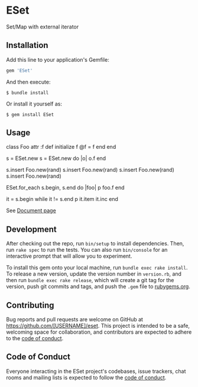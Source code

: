 # ESet

Set/Map with external iterator

## Installation

Add this line to your application's Gemfile:

```ruby
gem 'ESet'
```

And then execute:

    $ bundle install

Or install it yourself as:

    $ gem install ESet

## Usage

class Foo
	attr :f
	def initialize f
		@f = f
	end
end

s = ESet.new
s = ESet.new do |o|
	o.f
end

s.insert Foo.new(rand)
s.insert Foo.new(rand)
s.insert Foo.new(rand)
s.insert Foo.new(rand)

ESet.for_each s.begin, s.end do |foo|
	p foo.f
end

it = s.begin
while it != s.end
	p it.item
	it.inc
end

See [Document page](https://yougaein.github.io/eset/index.html)

## Development

After checking out the repo, run `bin/setup` to install dependencies. Then, run `rake spec` to run the tests. You can also run `bin/console` for an interactive prompt that will allow you to experiment.

To install this gem onto your local machine, run `bundle exec rake install`. To release a new version, update the version number in `version.rb`, and then run `bundle exec rake release`, which will create a git tag for the version, push git commits and tags, and push the `.gem` file to [rubygems.org](https://rubygems.org).

## Contributing

Bug reports and pull requests are welcome on GitHub at https://github.com/[USERNAME]/eset. This project is intended to be a safe, welcoming space for collaboration, and contributors are expected to adhere to the [code of conduct](https://github.com/[USERNAME]/eset/blob/master/CODE_OF_CONDUCT.md).


## Code of Conduct

Everyone interacting in the ESet project's codebases, issue trackers, chat rooms and mailing lists is expected to follow the [code of conduct](https://github.com/[USERNAME]/eset/blob/master/CODE_OF_CONDUCT.md).
